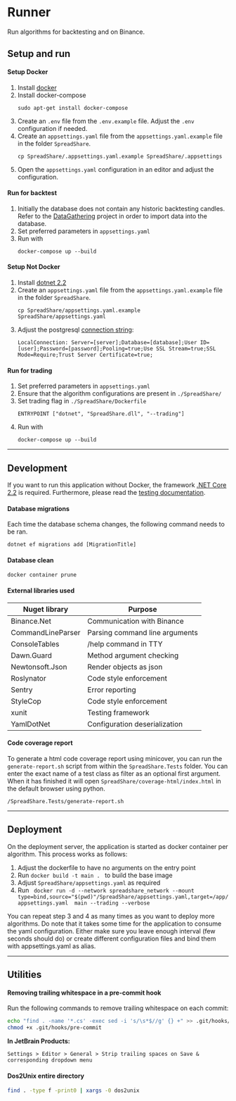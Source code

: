 # Runner
Run algorithms for backtesting and on Binance.

## Setup and run
#### Setup Docker
1. Install [docker](https://docs.docker.com/install/linux/docker-ce/ubuntu/#install-using-the-repository)
1. Install docker-compose
    ```
    sudo apt-get install docker-compose
    ```
1. Create an `.env` file from the `.env.example` file. Adjust the `.env` configuration if needed.
1. Create an `appsettings.yaml` file from the `appsettings.yaml.example` file in the folder `SpreadShare`.
    ```
    cp SpreadShare/.appsettings.yaml.example SpreadShare/.appsettings
    ```
1. Open the `appsettings.yaml` configuration in an editor and adjust the configuration.

#### Run for backtest
1. Initially the database does not contain any historic backtesting candles. Refer to the [DataGathering](https://gitlab.hp1024.nl/spreadshare/datagathering) project in order to import data into the database.
1. Set preferred parameters in `appsettings.yaml`
1. Run with
    ```
    docker-compose up --build
    ```

#### Setup Not Docker
1. Install [dotnet 2.2](https://dotnet.microsoft.com/download/linux-package-manager/rhel/sdk-2.2.203)
1. Create an `appsettings.yaml` file from the `appsettings.yaml.example` file in the folder `SpreadShare`.
    ```
    cp SpreadShare/appsettings.yaml.example SpreadShare/appsettings.yaml
    ```
1. Adjust the postgresql [connection string](https://www.npgsql.org/doc/connection-string-parameters.html):
    ```
    LocalConnection: Server=[server];Database=[database];User ID=[user];Password=[password];Pooling=true;Use SSL Stream=true;SSL Mode=Require;Trust Server Certificate=true;
    ```


#### Run for trading
1. Set preferred parameters in `appsettings.yaml`
1. Ensure that the algorithm configurations are present in `./SpreadShare/`
1. Set trading flag in `./SpreadShare/Dockerfile`
    ```
    ENTRYPOINT ["dotnet", "SpreadShare.dll", "--trading"]
    ```
1. Run with
    ```
    docker-compose up --build
    ```
___
## Development
If you want to run this application without Docker, the framework [.NET Core 2.2](https://www.microsoft.com/net/download/dotnet-core/2.2) is required. Furthermore, please read the [testing documentation](TESTING.md).

#### Database migrations
Each time the database schema changes, the following command needs to be ran.
```
dotnet ef migrations add [MigrationTitle]
```

#### Database clean
```
docker container prune
```


#### External libraries used
| **Nuget library** 	| **Purpose**                    	|
|--------------------	|--------------------------------	|
| Binance.Net        	| Communication with Binance     	|
| CommandLineParser  	| Parsing command line arguments 	|
| ConsoleTables      	| /help command in TTY           	|
| Dawn.Guard         	| Method argument checking       	|
| Newtonsoft.Json    	| Render objects as json           	|
| Roslynator         	| Code style enforcement         	|
| Sentry             	| Error reporting                	|
| StyleCop           	| Code style enforcement         	|
| xunit              	| Testing framework              	|
| YamlDotNet         	| Configuration deserialization  	|

#### Code coverage report
To generate a html code coverage report using minicover, you can run the `generate-report.sh` script from within the `SpreadShare.Tests` folder. You can enter the exact name of a test class as filter as an optional first argument. When it has finished it will open `SpreadShare/coverage-html/index.html` in the default browser using python.
```
/SpreadShare.Tests/generate-report.sh
```

___
## Deployment
On the deployment server, the application is started as docker container per algorithm. This process works as follows:

1. Adjust the dockerfile to have no arguments on the entry point
2. Run `docker build -t main . ` to build the base image
3. Adjust `SpreadShare/appsettings.yaml` as required
4. Run ```
    docker run
    -d
    --network spreadshare_network
    --mount type=bind,source="$(pwd)"/SpreadShare/appsettings.yaml,target=/app/appsettings.yaml 
    main --trading --verbose```

You can repeat step 3 and 4 as many times as you want to deploy more algorithms. Do note that it takes some time for the
application to consume the yaml configuration. Either make sure you leave enough interval (few seconds should do) or create different
configuration files and bind them with appsettings.yaml as alias.

___
## Utilities
#### Removing trailing whitespace in a pre-commit hook
Run the following commands to remove trailing whitespace on each commit:
```bash
echo "find . -name '*.cs' -exec sed -i 's/\s*$//g' {} +" >> .git/hooks/pre-commit
chmod +x .git/hooks/pre-commit
```

**In JetBrain Products:** 
```text
Settings > Editor > General > Strip trailing spaces on Save & corresponding dropdown menu
```

#### Dos2Unix entire directory
```bash
find . -type f -print0 | xargs -0 dos2unix
```
